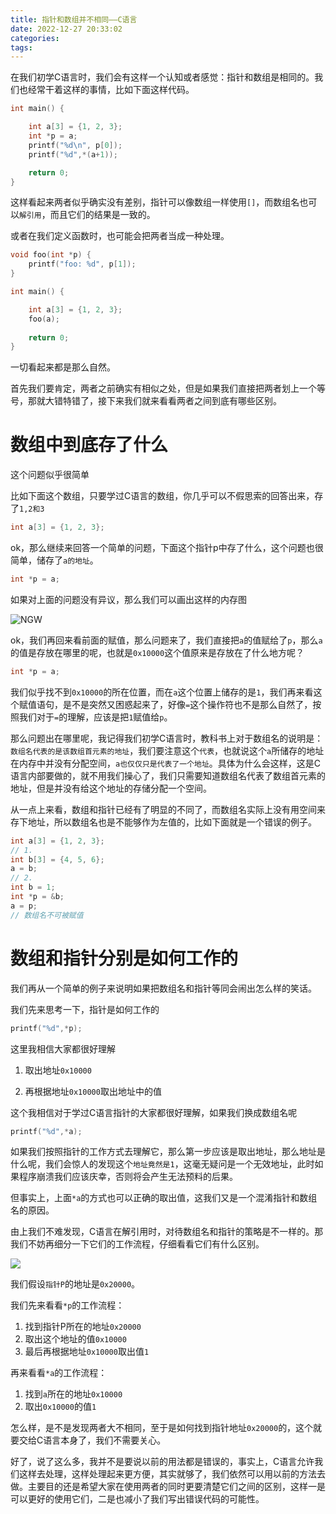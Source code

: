 ```yaml
---
title: 指针和数组并不相同——C语言
date: 2022-12-27 20:33:02
categories:
tags:
---
```


在我们初学C语言时，我们会有这样一个认知或者感觉：指针和数组是相同的。我们也经常干着这样的事情，比如下面这样代码。

```c
int main() {

    int a[3] = {1, 2, 3};
    int *p = a;
    printf("%d\n", p[0]);
    printf("%d",*(a+1));

    return 0;
}
```

这样看起来两者似乎确实没有差别，指针可以像数组一样使用`[]`，而数组名也可以`解引用`，而且它们的结果是一致的。

或者在我们定义函数时，也可能会把两者当成一种处理。

```c
void foo(int *p) {
    printf("foo: %d", p[1]);
}

int main() {

    int a[3] = {1, 2, 3};
    foo(a);
    
    return 0;
}
```

一切看起来都是那么自然。

首先我们要肯定，两者之前确实有相似之处，但是如果我们直接把两者划上一个等号，那就大错特错了，接下来我们就来看看两者之间到底有哪些区别。

# 数组中到底存了什么

这个问题似乎很简单

比如下面这个数组，只要学过C语言的数组，你几乎可以不假思索的回答出来，存了`1,2和3`

```c
int a[3] = {1, 2, 3};
```

ok，那么继续来回答一个简单的问题，下面这个指针p中存了什么，这个问题也很简单，储存了`a的地址`。

```c
int *p = a;
```

如果对上面的问题没有异议，那么我们可以画出这样的内存图

![NGW](https://skynesserblog.oss-cn-hangzhou.aliyuncs.com/NGW.png)

ok，我们再回来看前面的赋值，那么问题来了，我们直接把`a`的值赋给了`p`，那么`a`的值是存放在哪里的呢，也就是`0x10000`这个值原来是存放在了什么地方呢？

```c
int *p = a;
```

我们似乎找不到`0x10000`的所在位置，而在`a`这个位置上储存的是`1`，我们再来看这个赋值语句，是不是突然又困惑起来了，好像`=`这个操作符也不是那么自然了，按照我们对于`=`的理解，应该是把`1`赋值给`p`。

那么问题出在哪里呢，我记得我们初学C语言时，教科书上对于数组名的说明是：`数组名代表的是该数组首元素的地址`，我们要注意这个`代表`，也就说这个`a`所储存的地址在内存中并没有分配空间，`a也仅仅只是代表了一个地址`。具体为什么会这样，这是C语言内部要做的，就不用我们操心了，我们只需要知道数组名代表了数组首元素的地址，但是并没有给这个地址的存储分配一个空间。

从一点上来看，数组和指针已经有了明显的不同了，而数组名实际上没有用空间来存下地址，所以数组名也是不能够作为左值的，比如下面就是一个错误的例子。

```c
int a[3] = {1, 2, 3};
// 1.
int b[3] = {4, 5, 6};
a = b;
// 2.
int b = 1;
int *p = &b;
a = p;
// 数组名不可被赋值
```

# 数组和指针分别是如何工作的

我们再从一个简单的例子来说明如果把数组名和指针等同会闹出怎么样的笑话。

我们先来思考一下，指针是如何工作的

```c
printf("%d",*p);
```

这里我相信大家都很好理解

1. 取出地址`0x10000`

2. 再根据地址`0x10000`取出地址中的值

这个我相信对于学过C语言指针的大家都很好理解，如果我们换成数组名呢

```c
printf("%d",*a);
```

如果我们按照指针的工作方式去理解它，那么第一步应该是取出地址，那么地址是什么呢，我们会惊人的发现这个`地址竟然是1`，这毫无疑问是一个无效地址，此时如果程序崩溃我们应该庆幸，否则将会产生无法预料的后果。

但事实上，上面`*a`的方式也可以正确的取出值，这我们又是一个混淆指针和数组名的原因。

由上我们不难发现，C语言在解引用时，对待数组名和指针的策略是不一样的。那我们不妨再细分一下它们的工作流程，仔细看看它们有什么区别。

![](https://skynesserblog.oss-cn-hangzhou.aliyuncs.com/image-20221228102700430.png)

我们假设`指针P`的地址是`0x20000`。

我们先来看看`*p`的工作流程：

1. 找到指针P所在的地址`0x20000`
2. 取出这个地址的值`0x10000`
3. 最后再根据地址`0x10000`取出值`1`

再来看看`*a`的工作流程：

1. 找到`a`所在的地址`0x10000`
2. 取出`0x10000`的值`1`

怎么样，是不是发现两者大不相同，至于是如何找到指针地址`0x20000`的，这个就要交给C语言本身了，我们不需要关心。

好了，说了这么多，我并不是要说以前的用法都是错误的，事实上，C语言允许我们这样去处理，这样处理起来更方便，其实就够了，我们依然可以用以前的方法去做。主要目的还是希望大家在使用两者的同时更要清楚它们之间的区别，这样一是可以更好的使用它们，二是也减小了我们写出错误代码的可能性。
